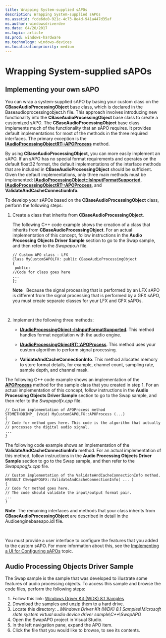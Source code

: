 ```yaml
---
title: Wrapping System-supplied sAPOs
description: Wrapping System-supplied sAPOs
ms.assetid: fcde6de0-921c-4c73-8e4d-941a447d35af
ms.author: windowsdriverdev
ms.date: 04/20/2017
ms.topic: article
ms.prod: windows-hardware
ms.technology: windows-devices
ms.localizationpriority: medium
---
```


# Wrapping System-supplied sAPOs


## <span id="Implementing_your_own_sAPO"></span><span id="implementing_your_own_sapo"></span><span id="IMPLEMENTING_YOUR_OWN_SAPO"></span>Implementing your own sAPO


You can wrap a system-supplied sAPO by basing your custom class on the **CBaseAudioProcessingObject** base class, which is declared in the Baseaudioprocessingobject.h file. This approach involves introducing new functionality into the **CBaseAudioProcessingObject** base class to create a customized sAPO. The **CBaseAudioProcessingObject** base class implements much of the functionality that an sAPO requires. It provides default implementations for most of the methods in the three required interfaces. The primary exception is the [**IAudioProcessingObjectRT::APOProcess**](https://msdn.microsoft.com/library/windows/hardware/ff536506) method.

By using **CBaseAudioProcessingObject**, you can more easily implement an sAPO. If an sAPO has no special format requirements and operates on the default float32 format, the default implementations of the interface methods that are included in **CBaseAudioProcessingObject** should be sufficient. Given the default implementations, only three main methods must be implemented: [**IAudioProcessingObject::IsInputFormatSupported**](https://msdn.microsoft.com/library/windows/hardware/ff536511), [**IAudioProcessingObjectRT::APOProcess**](https://msdn.microsoft.com/library/windows/hardware/ff536506), and **ValidateAndCacheConnectionInfo**.

To develop your sAPOs based on the **CBaseAudioProcessingObject** class, perform the following steps:

1.  Create a class that inherits from **CBaseAudioProcessingObject**.

    The following C++ code example shows the creation of a class that inherits from **CBaseAudioProcessingObject**. For an actual implementation of this concept, follow instructions in the **Audio Processing Objects Driver Sample** section to go to the Swap sample, and then refer to the *Swapapo.h* file.

    ```
    // Custom APO class - LFX
    Class MyCustomSAPOLFX: public CBaseAudioProcessingObject
    {
     public:
    //Code for class goes here
    ...
    };
    ```

    **Note**   Because the signal processing that is performed by an LFX sAPO is different from the signal processing that is performed by a GFX sAPO, you must create separate classes for your LFX and GFX sAPOs.

     

2.  Implement the following three methods:

    -   [**IAudioProcessingObject::IsInputFormatSupported**](https://msdn.microsoft.com/library/windows/hardware/ff536511). This method handles format negotiation with the audio engine.

    -   [**IAudioProcessingObjectRT::APOProcess**](https://msdn.microsoft.com/library/windows/hardware/ff536506). This method uses your custom algorithm to perform signal processing.

    -   **ValidateAndCacheConnectionInfo**. This method allocates memory to store format details, for example, channel count, sampling rate, sample depth, and channel mask.

The following C++ code example shows an implementation of the [**APOProcess**](https://msdn.microsoft.com/library/windows/hardware/ff536506) method for the sample class that you created in step 1. For an actual implementation of this concept, follow instructions in the **Audio Processing Objects Driver Sample** section to go to the Swap sample, and then refer to the *Swapapolfx.cpp* file.

```
// Custom implementation of APOProcess method
STDMETHODIMP_ (Void) MyCustomSAPOLFX::APOProcess (...)
{
// Code for method goes here. This code is the algorithm that actually
// processes the digital audio signal.
...
}
```

The following code example shows an implementation of the **ValidateAndCacheConnectionInfo** method. For an actual implementation of this method, follow instructions in the **Audio Processing Objects Driver Sample** section to go to the Swap sample, and then refer to the *Swapapogfx.cpp* file.

```
// Custom implementation of the ValidateAndCacheConnectionInfo method.
HRESULT CSwapAPOGFX::ValidateAndCacheConnectionInfo( ... )
{
// Code for method goes here.
// The code should validate the input/output format pair.
...
}
```

**Note**  The remaining interfaces and methods that your class inherits from **CBaseAudioProcessingObject** are described in detail in the Audioenginebaseapo.idl file.

 

You must provide a user interface to configure the features that you added to the custom sAPO. For more information about this, see the [Implementing a UI for Configuring sAPOs](implementing-a-ui-for-configuring-sapos.md) topic.

## <span id="Audio_Processing_Objects_Driver_Sample"></span><span id="audio_processing_objects_driver_sample"></span><span id="AUDIO_PROCESSING_OBJECTS_DRIVER_SAMPLE"></span>Audio Processing Objects Driver Sample


The Swap sample is the sample that was developed to illustrate some features of audio processing objects. To access this sample and browse the code files, perform the following steps:

1. Follow this link: [Windows Driver Kit (WDK) 8.1 Samples](http://go.microsoft.com/fwlink/p/?LinkId=618052)
2. Download the samples and unzip them to a hard drive.
3. Locate this directory: *..\\Windows Driver Kit (WDK) 8.1 Samples\\Microsoft slate system virtual audio device driver sample\\C++\\SwapAPO*
4. Open the SwapAPO project in Visual Studio.
5. In the left navigation pane, expand the APO item.
6. Click the file that you would like to browse, to see its contents.
 

 




